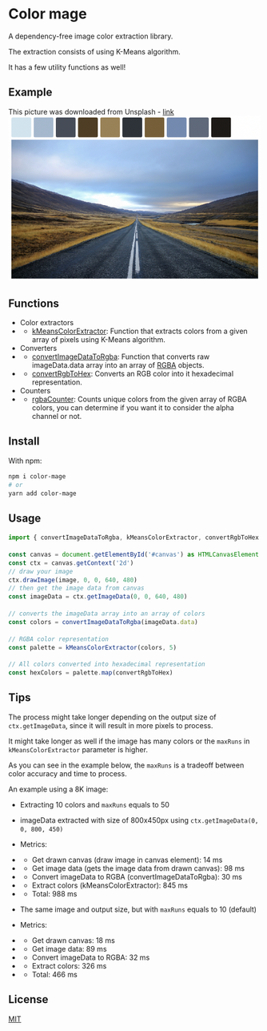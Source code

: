 # Color mage

A dependency-free image color extraction library.

The extraction consists of using K-Means algorithm.

It has a few utility functions as well!

## Example

This picture was downloaded from Unsplash - [link](https://unsplash.com/photos/rRJ0aA6AIpQ)
![](example/screenshot.png)

## Functions

* Color extractors
* * [kMeansColorExtractor](./src/extractors/kMeansColorExtractor.ts): Function that extracts colors from a given array of pixels using K-Means algorithm.
* Converters
* * [convertImageDataToRgba](./src/convert/convertImageDataToRgba.ts): Function that converts raw imageData.data array into an array of [RGBA](./src/types.ts) objects.
* * [convertRgbToHex](./src/convert/convertRgbToHex.ts): Converts an RGB color into it hexadecimal representation.
* Counters
* * [rgbaCounter](./src/counter/rgbaCounter.ts): Counts unique colors from the given array of RGBA colors, you can determine if you want it to consider the alpha channel or not.

## Install

With npm:
```bash
npm i color-mage
# or
yarn add color-mage
```

## Usage

```typescript
import { convertImageDataToRgba, kMeansColorExtractor, convertRgbToHex } from 'color-mage'

const canvas = document.getElementById('#canvas') as HTMLCanvasElement
const ctx = canvas.getContext('2d')
// draw your image
ctx.drawImage(image, 0, 0, 640, 480)
// then get the image data from canvas
const imageData = ctx.getImageData(0, 0, 640, 480)

// converts the imageData array into an array of colors
const colors = convertImageDataToRgba(imageData.data)

// RGBA color representation
const palette = kMeansColorExtractor(colors, 5)

// All colors converted into hexadecimal representation
const hexColors = palette.map(convertRgbToHex)
```

## Tips

The process might take longer depending on the output size of `ctx.getImageData`,
since it will result in more pixels to process.

It might take longer as well if the image has many colors or the `maxRuns` in `kMeansColorExtractor` parameter is higher.

As you can see in the example below, the `maxRuns` is a tradeoff between color accuracy and time to process.

An example using a 8K image:
* Extracting 10 colors and `maxRuns` equals to 50
* imageData extracted with size of 800x450px using `ctx.getImageData(0, 0, 800, 450)`
* Metrics:
* * Get drawn canvas (draw image in canvas element): 14 ms
* * Get image data (gets the image data from drawn canvas): 98 ms
* * Convert imageData to RGBA (convertImageDataToRgba): 30 ms
* * Extract colors (kMeansColorExtractor): 845 ms
* * Total: 988 ms


* The same image and output size, but with `maxRuns` equals to 10 (default)
* Metrics:
* * Get drawn canvas: 18 ms
* * Get image data: 89 ms
* * Convert imageData to RGBA: 32 ms
* * Extract colors: 326 ms
* * Total: 466 ms

## License

[MIT](https://choosealicense.com/licenses/mit/)
